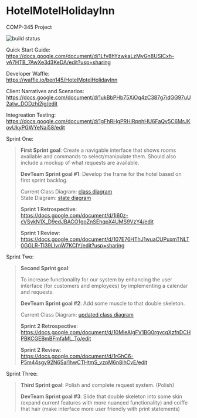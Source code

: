 # HotelMotelHolidayInn
COMP-345 Project

![build status](https://circleci.com/gh/ben145/HotelMotelHolidayInn.png?circle-token=circle-token "Master Build Status")

Quick Start Guide:<br>https://docs.google.com/document/d/1Lfv8hYzwkaLzMyGn8USICxh-vA7HTB_7AwXe3d3KeDA/edit?usp=sharing

Developer Waffle:<br>https://waffle.io/ben145/HotelMotelHolidayInn

Client Narratives and Scenarios:
https://docs.google.com/document/d/1ukBbPHb75XiOq4zC387g7idGG97uU2atw_DODzhi2ig/edit

Integreation Testing: 
https://docs.google.com/document/d/1gFhRHgPRHiRpnhHU6FaQv5C6MrJKovUkyPGWYeNai58/edit

Sprint One:

<blockquote><b>First Sprint goal</b>:
<span title="so articulate">Create a navigable interface that shows rooms available and commands to select/manipulate them. Should also include a mockup of what requests are available.</span>

<b>DevTeam Sprint goal #1</b>:
<span title="double skeleton">Develop the frame for the hotel based on first sprint backlog.</span>

Current Class Diagram: <a href="https://i.snag.gy/fgFAkK.jpg" target="_blank">class diagram</a>
<br>State Diagram: <a href="https://i.snag.gy/etT3dV.jpg" target="_blank">state diagram</a>

<b>Sprint 1 Retrospective</b>:<br>
  https://docs.google.com/document/d/1i60z-cVSykN1X_D9edJBACO1goZnSEhqpX4UMS9VzY4/edit
  
 <b>Sprint 1 Review</b>:<br>
  https://docs.google.com/document/d/107E76HThJ1wuaCUPuxmTNLT0GGLR-TI39LIvnW7KCIY/edit?usp=sharing</blockquote>
 
Sprint Two:
<blockquote><b>Second Sprint goal</b>:
  
<span title="we wrote this ourselves close to the end of the sprint">To increase functionality for our system by enhancing the user interface (for customers and employees) by implementing a calendar and requests.</span>

<b>DevTeam Sprint goal #2</b>:
<span title="a secret message from your teeth!">Add some muscle to that double skeleton.</span>

Current Class Diagram: <a href="https://drive.google.com/file/d/1vJIw47QJxzJYErnzBj0dNypP73_Ae-BC/view?usp=sharing" target="_blank">updated class diagram</a>

<b>Sprint 2 Retrospective</b>:<br>
  https://docs.google.com/document/d/10MleAlgFV1BG0rgvcqXzfnDCHPBKCGEBmBFmfaML_To/edit

<b>Sprint 2 Review</b>:<br>
  https://docs.google.com/document/d/1rGhC6-P5m44sgy92N6Sal1hwCTHtmS_vzpM6n8ihCvE/edit</blockquote>

Sprint Three:

<blockquote><b>Third Sprint goal</b>:
  <span title="Polish">Polish and complete request system. (Polish)</span>

<b>DevTeam Sprint goal #3</b>:
  <span title="look who briefly googled markup">Slide that double skeleton into some skin (expand current features with more nuanced functionality) and coiffe that hair (make interface more user friendly with print statements)</span>

</blockquote>
